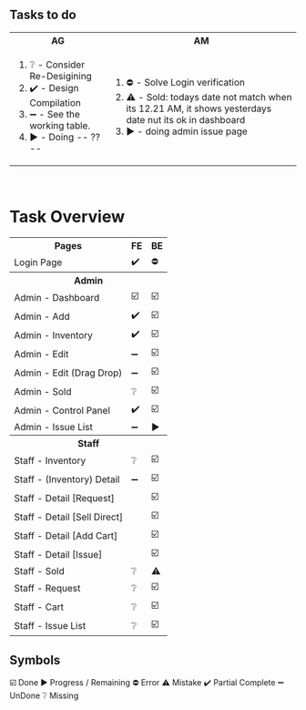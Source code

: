 ## Tasks to do
<table>
  <tr>
    <th>AG</th>
    <th>AM</th>
  </tr>
  <tr>
    <!-- list for AG -->
    <td>
      <ol>
        <li>❔ - Consider Re-Desigining</li>
        <li>✔️ - Design Compilation</li>
        <li>➖ - See the working table.</li>
        <li>▶️ - Doing -- ?? -- </li>
      </ol>
    </td>
    <!-- list for am -->
    <td>
      <ol>
        <li>⛔ - Solve Login verification</li>
        <li>⚠️ - Sold: todays date not match when its 12.21 AM, it shows yesterdays date nut its ok in dashboard</li>
        <li>▶️ - doing admin issue page</li>
      </ol>
    </td>
  </tr>
</table>
<br>

# Task Overview
<table aligh="center">
    <tr>
        <th>Pages</th>
        <th>FE</th>
        <th>BE</th>
    </tr>
  </tr>
  <td>Login Page</td>
    <td aligh="center">✔️</td>
    <td aligh="center">⛔</td>
  <tr>
  <tr>
      <th colspan="3">Admin</th>
  </tr>
  <tr>
      <td>Admin - Dashboard</td>
      <td aligh="center">☑️</td>
      <td aligh="center">☑️</td>
  <tr>
  <tr aligh="center">
      <td>Admin - Add</td>
      <td aligh="center">✔️</td>
      <td aligh="center">☑️</td>
  </tr>  
  <tr>
      <td>Admin - Inventory</td>
      <td aligh="center">✔️</td>
      <!-- <td aligh="center">❔</td> -->
      <td aligh="center">☑️</td>
  </tr> 
  <tr>
      <td>Admin - Edit</td>
      <td aligh="center">➖</td>
      <td aligh="center">☑️</td>
  <tr>
  <tr>
      <td>Admin - Edit (Drag Drop)</td>
      <td aligh="center">➖</td>
      <td aligh="center">☑️</td>
  <tr>
  <tr>
    <td>Admin - Sold</td>
    <td aligh="center">❔</td>
    <td aligh="center">☑️</td>
  </tr>
  <tr>
      <td>Admin - Control Panel</td>
      <td aligh="center">✔️</td>
      <td aligh="center">☑️</td>
  </tr>
  <tr>
      <td>Admin - Issue List</td>
      <td aligh="center">➖</td>
      <td aligh="center">▶️</td>
  </tr>
  </tr>
  <tr>
      <th colspan="3">Staff</th>
  </tr>
      <td>Staff - Inventory</td>
      <td aligh="center">❔</td>
      <td aligh="center">☑️</td>
  <tr>
  <tr>
      <td>Staff - (Inventory) Detail</td>
      <td aligh="center">➖</td>
      <td aligh="center">☑️</td>
  </tr>
  <tr>
      <td colspan="2">Staff - Detail [Request]</td>
      <td aligh="center">☑️</td>
  </tr>
  <tr>
      <td colspan="2">Staff - Detail [Sell Direct]</td>
      <td aligh="center">☑️</td>
  </tr>
  <tr>
      <td colspan="2">Staff - Detail [Add Cart]</td>
      <td aligh="center">☑️</td>
  </tr>
  <tr>
      <td colspan="2">Staff - Detail [Issue]</td>
      <td aligh="center">☑️</td>
  </tr>
  </tr>
      <td>Staff - Sold</td>
      <td aligh="center">❔</td>
      <td aligh="center">⚠️</td>
  </tr>
  </tr>
      <td>Staff - Request</td>
      <td aligh="center">❔</td>
      <td aligh="center">☑️</td>
      </tr>
  </tr>
  <tr>
      <td>Staff - Cart</td>
      <td aligh="center">❔</td>
      <td aligh="center">☑️</td>
  </tr>
  <tr>
      <td>Staff - Issue List</td>
      <td aligh="center">❔</td>
      <td aligh="center">☑️</td>
  </tr>
</table>

## Symbols
☑️ Done
▶️ Progress / Remaining
⛔ Error
⚠️ Mistake
✔️ Partial Complete
➖ UnDone
❔ Missing
